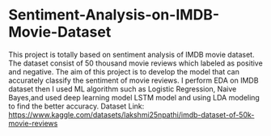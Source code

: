 # Sentiment-Analysis-on-IMDB-Movie-Dataset
This project is totally based on sentiment analysis of IMDB movie dataset. The dataset consist of 50 thousand movie reviews which labeled as positive and negative. The aim of this project is to develop the model that can accurately classify the sentiment of movie reviews. 
I perform EDA on IMDB dataset then I used ML algorithm such as Logistic Regression, Naive Bayes,and used deep learning model LSTM model and using LDA modeling to find the better accuracy.
Dataset Link: https://www.kaggle.com/datasets/lakshmi25npathi/imdb-dataset-of-50k-movie-reviews 
